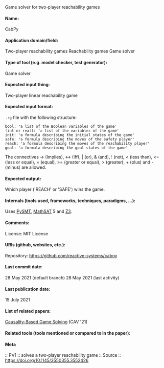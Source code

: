 Game solver for two-player reachability games

#### Name:
CabPy

#### Application domain/field:
Two-player reachability games
Reachability games
Game solver

#### Type of tool (e.g. model checker, test generator):
Game solver

#### Expected input thing:
Two-player linear reachability game

#### Expected input format:
`.rg` file with the following structure:
```
bool: 'a list of the Boolean variables of the game'
(int or real): 'a list of the variables of the game'
init: 'a formula describing the initial states of the game'
safe: 'a formula describing the moves of the safety player'
reach: 'a formula describing the moves of the reachability player'
goal: 'a formula describing the goal states of the game'
```
The connectives -> (Implies), <-> (Iff), | (or), & (and), ! (not), < (less than), <= (less or equal), = (equal), >= (greater or equal), > (greater), + (plus) and - (minus) are allowed.

#### Expected output:
Which player ('REACH' or 'SAFE') wins the game.

#### Internals (tools used, frameworks, techniques, paradigms, ...):
Uses [PySMT](Libraries/PySMT.md), [MathSAT](Solvers/SMT/MathSAT.md) 5 and [Z3](Solvers/SMT/Z3.md).

#### Comments:
License: MIT License

#### URIs (github, websites, etc.):
Repository: https://github.com/reactive-systems/cabpy

#### Last commit date:
28 May 2021 (default branch)
28 May 2021 (last activity)

#### Last publication date:
15 July 2021

#### List of related papers:
[Causality-Based Game Solving](https://doi.org/10.1007/978-3-030-81685-8_42) (CAV '21)

#### Related tools (tools mentioned or compared to in the paper):

#### Meta
:: PV1 :: solves a two-player reachability game
:: Source :: https://doi.org/10.1145/3550355.3552426
